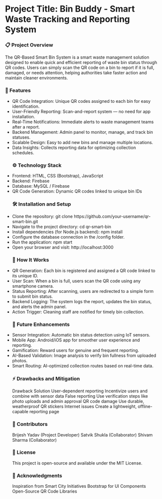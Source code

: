 <h1>Project Title: Bin Buddy - Smart Waste Tracking and Reporting System</h1>

<h3>📋 Project Overview</h3>
The QR-Based Smart Bin System is a smart waste management solution designed to enable quick and efficient reporting of waste bin status through QR codes. Users can simply scan the QR code on a bin to report if it is full, damaged, or needs attention, helping authorities take faster action and maintain cleaner environments.

<h3>🧩 Features</h3>
<ul>
<li>QR Code Integration: Unique QR codes assigned to each bin for easy identification.</li>
<li>User-Friendly Reporting: Scan-and-report system — no need for app installation.</li>
<li>Real-Time Notifications: Immediate alerts to waste management teams after a report.</li>
<li>Backend Management: Admin panel to monitor, manage, and track bin statuses.</li>
<li>Scalable Design: Easy to add new bins and manage multiple locations.</li>
<li>Data Insights: Collects reporting data for optimizing collection schedules.</li>

<h3>⚙️ Technology Stack</h3>
<li>Frontend: HTML, CSS (Bootstrap), JavaScript</li>
<li>Backend: Firebase</li>
<li>Database: MySQL / Firebase</li>
<li>QR Code Generation: Dynamic QR codes linked to unique bin IDs</li>


<h3>🛠️ Installation and Setup</h3>
<li>Clone the repository: git clone https://github.com/your-username/qr-smart-bin.git</li>
<li>Navigate to the project directory: cd qr-smart-bin</li>
<li>Install dependencies (for Node.js backend): npm install</li>
<li>Configure the database connection in the /config folder.</li>
<li>Run the application: npm start</li>
<li>Open your browser and visit: http://localhost:3000</li>


<h3>🧠 How It Works</h3>
<li>QR Generation: Each bin is registered and assigned a QR code linked to its unique ID.</li>
<li>User Scan: When a bin is full, users scan the QR code using any smartphone camera.</li>
<li>Status Reporting: After scanning, users are redirected to a simple form to submit bin status.</li>
<li>Backend Logging: The system logs the report, updates the bin status, and alerts the admin panel.</li>
<li>Action Trigger: Cleaning staff are notified for timely bin collection. </li>


<h3>🚀 Future Enhancements</h3>
<li>Sensor Integration: Automatic bin status detection using IoT sensors.</li>
<li>Mobile App: Android/iOS app for smoother user experience and reporting.</li>
<li>Gamification: Reward users for genuine and frequent reporting.</li>
<li>AI-Based Validation: Image analysis to verify bin fullness from uploaded photos.</li>
<li>Smart Routing: AI-optimized collection routes based on real-time data.</li>


<h3>⚡ Drawbacks and Mitigation</h3>

Drawback                                	Solution
User-dependent reporting	    Incentivize users and combine with sensor data
False reporting	                Use verification steps like photo uploads and admin approval
QR code damage              	Use durable, weatherproof QR stickers
Internet issues             	Create a lightweight, offline-capable reporting page


<h3>🙌 Contributors</h3>
Brijesh Yadav (Project Developer)
Satvik Shukla (Collaborator)
Shivam Sharma (Collaborator)


<h3>📄 License</h3>
This project is open-source and available under the MIT License.


<h3>🌟 Acknowledgments</h3>
Inspiration from Smart City Initiatives
Bootstrap for UI Components
Open-Source QR Code Libraries

